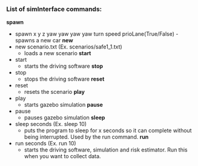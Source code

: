 ### List of simInterface commands:
**spawn** 
- spawn x y z yaw yaw yaw yaw turn speed prioLane(True/False)
  -spawns a new car
**new** 
- new scenario.txt (Ex. scenarios/safe1_1.txt)
  - loads a new scenario
**start** 
- start
  - starts the driving software
**stop** 
- stop
  - stops the driving software
**reset** 
- reset
  - resets the scenario
**play** 
- play
  - starts gazebo simulation
**pause** 
- pause
  - pauses gazebo simulation
**sleep** 
- sleep seconds (Ex. sleep 10)
  - puts the program to sleep for x seconds so it can complete without being interrupted. Used by the run command.
**run** 
- run seconds (Ex. run 10)
  - starts the driving software, simulation and risk estimator. Run this when you want to collect data.
